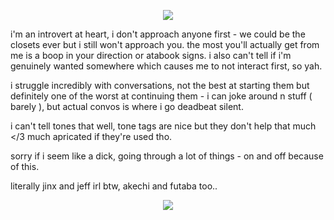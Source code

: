 
<p align="center">
  <img src="https://64.media.tumblr.com/df4603acd93a08c7b8300c8e93f345b4/9392988639f8bde2-8f/s400x600/e1d5800e80018b8247ee219c0e183812347f477d.gifv"/>
</p>


i'm an introvert at heart, i don't approach anyone first - we could be the closets ever but i still won't approach you. the most you'll actually get from me is a boop in your direction or atabook signs. i also can't tell if i'm genuinely wanted somewhere which causes me to not interact first, so yah.

i struggle incredibly with conversations, not the best at starting them but definitely one of the worst at continuing them - i can joke around n stuff ( barely ), but actual convos is where i go deadbeat silent.

i can't tell tones that well, tone tags are nice but they don't help that much </3 much apricated if they're used tho.

sorry if i seem like a dick, going through a lot of things - on and off because of this.

literally jinx and jeff irl btw, akechi and futaba too..

<p align="center">
  <img src="https://64.media.tumblr.com/60673aad9a4adb62ef451c6d0abe67e4/9392988639f8bde2-f0/s400x600/d046db8d0905c1e4370a4c067bd26b2c8aa3decb.gifv"/>
</p>
